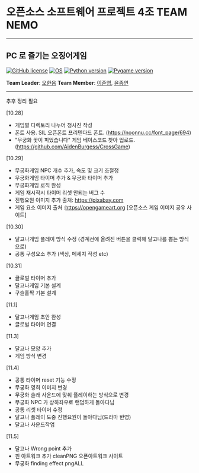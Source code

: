 # 오픈소스 소프트웨어 프로젝트 4조 TEAM NEMO

<hr>

## PC 로 즐기는 오징어게임

[![GitHub license](https://img.shields.io/badge/license-LGPL-lightgrey.svg)](https://github.com/CSID-DGU/2021-2-OSSProj-TeamNEMO-4/blob/master/LICENSE)
[![OS](https://img.shields.io/badge/OS-ubuntu-red)](https://ubuntu.com)
[![Python version](https://img.shields.io/badge/python-3.9.0-brightgreen.svg)](https://www.python.org)
[![Pygame version](https://img.shields.io/badge/pygame-2.0.2-yellow.svg)](http://pygame.org)

**Team Leader**: [오한음](https://github.com/0hhanum)
**Team Member**: [이준영](https://github.com/JunYoung3682), [윤종연](https://github.com/YJY189)

<hr>
추후 정리 필요

[10.28]

- 게임별 디렉토리 나누어 청사진 작성
- 폰트 사용. SIL 오픈폰트 프리텐다드 폰트. (https://noonnu.cc/font_page/694)
- "무궁화 꽃이 피었습니다" 게임 베이스코드 찾아 업로드. (https://github.com/AidenBurgess/CrossGame)

[10.29]

- 무궁화게임 NPC 개수 추가, 속도 및 크기 조절정
- 무궁화게임 타이머 추가 & 무궁화 타이머 추가
- 무궁화게임 로직 완성
- 게임 재시작시 타이머 리셋 안되는 버그 수
- 진행요원 이미지 추가 출처: https://pixabay.com
- 게임 요소 이미지 출처 :https://opengameart.org [오픈소스 게임 이미지 공유 사이트]

[10.30]

- 달고나게임 플레이 방식 수정 (경계선에 올려진 버튼을 클릭해 달고나를 뽑는 방식으로)
- 공통 구성요소 추가 (색상, 메세지 작성 etc)

[10.31]

- 글로벌 타이머 추가
- 달고나게임 기본 설계
- 구슬홀짝 기본 설계

[11.1]

- 달고나게임 초안 완성
- 글로벌 타이머 연결

[11.3]

- 달고나 모양 추가
- 게임 방식 변경

[11.4]

- 공통 타이머 reset 기능 수정
- 무궁화 영희 이미지 변경
- 무궁화 술래 사운드에 맞춰 플레이하는 방식으로 변경
- 무궁화 NPC 가 상하좌우로 랜덤하게 돌아다님
- 공통 리셋 타이머 수정
- 달고나 플레이 도중 진행요원이 돌아다님(드라마 반영)
- 달고나 사운드작업

[11.5]

- 달고나 Wrong point 추가
- 핀 아트워크 추가 cleanPNG 오픈아트워크 사이트
- 무궁화 finding effect pngALL
